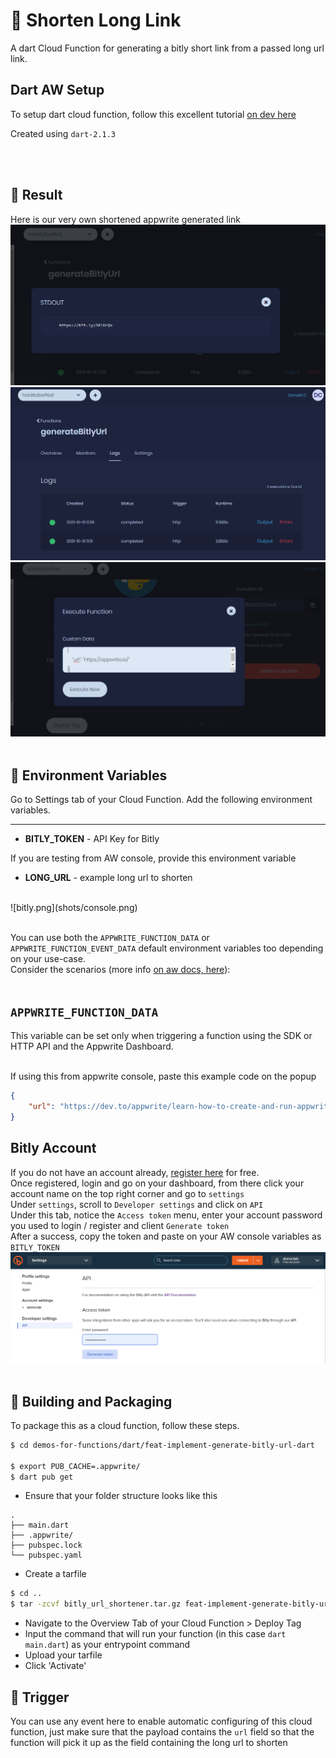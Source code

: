 # 🔗 Shorten Long Link
A dart Cloud Function for generating a bitly short link from a passed long url link.

## Dart AW Setup
To setup dart cloud function, follow this excellent tutorial [on dev here](https://dev.to/appwrite/learn-how-to-create-and-run-appwrite-functions-with-dart-5668)

Created using `dart-2.1.3`

<br>
<br>

## 🚀 Result
Here is our very own shortened appwrite generated link
![result](shots/result.png)
<br>
![result log](shots/result-log.png)
<br>
![re](shots/execute.png)
<br>
<br>

## 📝 Environment Variables
Go to Settings tab of your Cloud Function. Add the following environment variables.
****
* **BITLY_TOKEN** -  API Key for Bitly

If you are testing from AW console, provide this environment variable
* **LONG_URL** - example long url to shorten
<br>
![bitly.png](shots/console.png)
<br>
<br>

You can use both the `APPWRITE_FUNCTION_DATA` or `APPWRITE_FUNCTION_EVENT_DATA` default environment variables too depending on your use-case.<br>
Consider the scenarios (more info [on aw docs, here](https://appwrite.io/docs/functions#enviromentVariables)):
<br>
<br>

##  `APPWRITE_FUNCTION_DATA`
This variable can be set only when triggering a function using the SDK or HTTP API and the Appwrite Dashboard. <br>

<br>
If using this from appwrite console, paste this example code on the popup<br>

```json
{
    "url": "https://dev.to/appwrite/learn-how-to-create-and-run-appwrite-functions-with-dart-5668"
}
```


## Bitly Account
If you do not have an account already, [register here](https://bitly.com/pages/pricing/v2) for free.
<br>
Once registered, login and go on your dashboard, from there click your account name on the top right corner and go to `settings`
<br>
Under `settings`, scroll to `Developer settings` and click on `API`
<br>
Under this tab, notice the `Access token` menu, enter your account password you used to login / register and client `Generate token`
<br>
After a success, copy the token and paste on your AW console variables as `BITLY_TOKEN`
<br>
![bitly.png](shots/bitly.png)
<br>
<br>

## 🚀 Building and Packaging

To package this as a cloud function, follow these steps.

```bash
$ cd demos-for-functions/dart/feat-implement-generate-bitly-url-dart

$ export PUB_CACHE=.appwrite/
$ dart pub get
```

* Ensure that your folder structure looks like this 
```
.
├── main.dart
├── .appwrite/
├── pubspec.lock
└── pubspec.yaml
```

* Create a tarfile

```bash
$ cd ..
$ tar -zcvf bitly_url_shortener.tar.gz feat-implement-generate-bitly-url-dart
```

* Navigate to the Overview Tab of your Cloud Function > Deploy Tag
* Input the command that will run your function (in this case `dart main.dart`) as your entrypoint command
* Upload your tarfile 
* Click 'Activate'

## 🎯 Trigger
You can use any event here to enable automatic configuring of this cloud function, just make sure that the payload contains the `url` field so that the function will pick it up as the field containing the long url to shorten